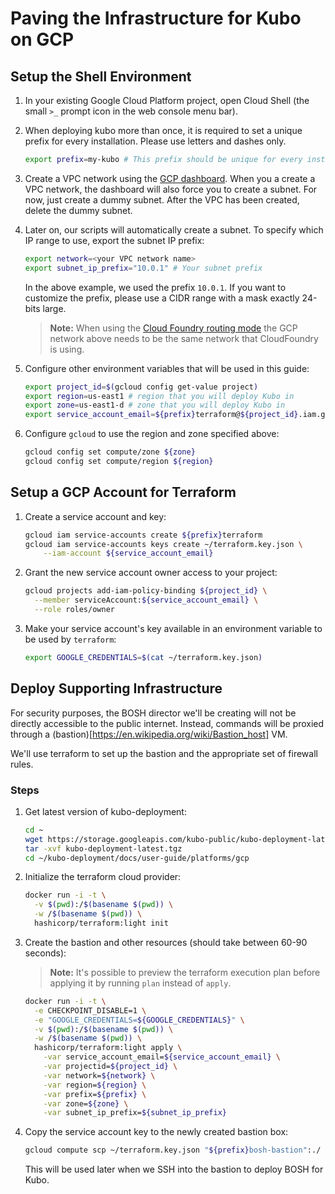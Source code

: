 # Paving the Infrastructure for Kubo on GCP

## Setup the Shell Environment

1. In your existing Google Cloud Platform project, open Cloud Shell (the small `>_` prompt icon in the web console menu bar).

1. When deploying kubo more than once, it is required to set a unique prefix
  for every installation. Please use letters and dashes only.

    ```bash
    export prefix=my-kubo # This prefix should be unique for every install
    ```

1. Create a VPC network using the [GCP dashboard](https://console.cloud.google.com/networking/networks/list). When you a create a VPC network, the dashboard will also force you to create a subnet. For now, just create a dummy subnet. After the VPC has been created, delete the dummy subnet.

1.  Later on, our scripts will automatically create a subnet. To specify which IP range to use, export the subnet IP prefix:

    ```bash
    export network=<your VPC network name>
    export subnet_ip_prefix="10.0.1" # Your subnet prefix
    ```
    
     In the above example, we used the prefix `10.0.1`. If you want to customize the prefix, please use a CIDR range with a mask exactly 24-bits large.

    > **Note:** When using the [Cloud Foundry routing mode](../../routing/cf.md) the GCP network above needs to be the same network that CloudFoundry is using.

1. Configure other environment variables that will be used in this guide:

    ```bash
    export project_id=$(gcloud config get-value project)
    export region=us-east1 # region that you will deploy Kubo in
    export zone=us-east1-d # zone that you will deploy Kubo in
    export service_account_email=${prefix}terraform@${project_id}.iam.gserviceaccount.com
    ```

1. Configure `gcloud` to use the region and zone specified above:

    ```bash
    gcloud config set compute/zone ${zone}
    gcloud config set compute/region ${region}
    ```

## Setup a GCP Account for Terraform

1. Create a service account and key:

    ```bash
    gcloud iam service-accounts create ${prefix}terraform
    gcloud iam service-accounts keys create ~/terraform.key.json \
        --iam-account ${service_account_email}
    ```

1. Grant the new service account owner access to your project:

    ```bash
    gcloud projects add-iam-policy-binding ${project_id} \
      --member serviceAccount:${service_account_email} \
      --role roles/owner
    ```

1. Make your service account's key available in an environment
  variable to be used by `terraform`:

    ```bash
    export GOOGLE_CREDENTIALS=$(cat ~/terraform.key.json)
    ```

## Deploy Supporting Infrastructure

For security purposes, the BOSH director we'll be creating will not be directly accessible to the public internet. Instead, commands will be proxied through a (bastion)[https://en.wikipedia.org/wiki/Bastion_host] VM. 

We'll use terraform to set up the bastion and the appropriate set of firewall rules.

### Steps

1. Get latest version of kubo-deployment:

    ```bash
    cd ~
    wget https://storage.googleapis.com/kubo-public/kubo-deployment-latest.tgz
    tar -xvf kubo-deployment-latest.tgz
    cd ~/kubo-deployment/docs/user-guide/platforms/gcp
    ```
1. Initialize the terraform cloud provider:

    ```bash
    docker run -i -t \
      -v $(pwd):/$(basename $(pwd)) \
      -w /$(basename $(pwd)) \
      hashicorp/terraform:light init
    ```

1. Create the bastion and other resources (should take between 60-90 seconds):

    > **Note:** It's possible to preview the terraform execution plan before applying it by running `plan` instead of `apply`.

    ```bash
    docker run -i -t \
      -e CHECKPOINT_DISABLE=1 \
      -e "GOOGLE_CREDENTIALS=${GOOGLE_CREDENTIALS}" \
      -v $(pwd):/$(basename $(pwd)) \
      -w /$(basename $(pwd)) \
      hashicorp/terraform:light apply \
        -var service_account_email=${service_account_email} \
        -var projectid=${project_id} \
        -var network=${network} \
        -var region=${region} \
        -var prefix=${prefix} \
        -var zone=${zone} \
        -var subnet_ip_prefix=${subnet_ip_prefix}
    ```

1. Copy the service account key to the newly created bastion box:

    ```bash
    gcloud compute scp ~/terraform.key.json "${prefix}bosh-bastion":./ --zone ${zone}
    ```

    This will be used later when we SSH into the bastion to deploy BOSH for Kubo.

